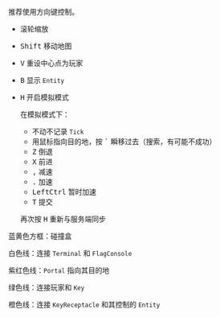 推荐使用方向键控制。

- 滚轮缩放
- <kbd>Shift</kbd> 移动地图
- <kbd>V</kbd> 重设中心点为玩家
- <kbd>B</kbd> 显示 `Entity`
- <kbd>H</kbd> 开启模拟模式

  在模拟模式下：
  - 不动不记录 `Tick`
  - 用鼠标指向目的地，按 <kbd>`</kbd> 瞬移过去（搜索，有可能不成功）
  - <kbd>Z</kbd> 倒退
  - <kbd>X</kbd> 前进
  - <kbd>,</kbd> 减速
  - <kbd>.</kbd> 加速
  - <kbd>LeftCtrl</kbd> 暂时加速
  - <kbd>T</kbd> 提交

  再次按 <kbd>H</kbd> 重新与服务端同步

蓝黄色方框：碰撞盒

白色线：连接 `Terminal` 和 `FlagConsole`

紫红色线：`Portal` 指向其目的地

绿色线：连接玩家和 `Key`

橙色线：连接 `KeyReceptacle` 和其控制的 `Entity`
